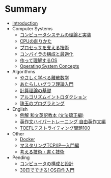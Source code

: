 # Summary

* [Introduction](README.md)
* Computer Systems
  * [コンピュータシステムの理論と実装](/docs/computer_systems/nand2tetris.md)
  * [CPUの創りかた](/docs/computer_systems/how_to_create_cpu.md)
  * [プロセッサを支える技術](/docs/computer_systems/technologies_for_processors.md)
  * [コンパイラの構成と最適化](/docs/computer_systems/costruction_and_optimization_for_compiler.md)
  * [作って理解するOS](/docs/computer_systems/create_and_understand_os.md)
  * [Operating System Concepts](/docs/computer_systems/operating_system_concepts.md)
* Algorithms
  * [やさしく学べる離散数学](/docs/algorithms/easy_learning_discrete_mathematics.md)
  * [あたらしいグラフ理論入門](/docs/algorithms/graph_theory_introduction.md)
  * [計算理論の基礎](/docs/algorithms/introduction_to_the_theory_of_computation.md)
  * [アルゴリズムイントロダクション](/docs/algorithms/introduction_to_algorithms.md)
  * [珠玉のプログラミング](/docs/algorithms/programming_pearls.md)
* English
  * [例解 和文英訳教本 (文法矯正編)](/docs/english/translation_from_japanese_into_english.md)
  * [英作文ハイパートレーニング 自由英作文編](/docs/english/hyper_training.md)
  * [TOEFLテストライティング問題100](/docs/english/toefl_test_writing.md)
* Other
  * [Docker](/docs/other/using_docker.md)
  * [マスタリングTCP/IP―入門編](/docs/other/mastering_tcp_ip_basic.md)
  * [考える技術・書く技術](/docs/other/the_pyramid_principle.md)
* Pending
  * [コンピュータの構成と設計](/docs/pending/computer_organization_and_design.md)
  * [30日でできる! OS自作入門](/docs/pending/haribote_os.md)
